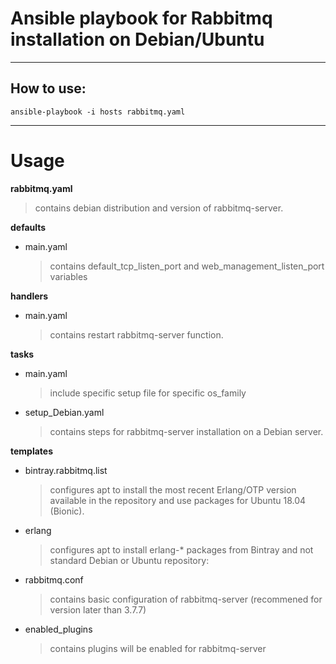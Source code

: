 # Ansible playbook for Rabbitmq installation on Debian/Ubuntu

-------------------------------------------------------------------------------------------------------------
## How to use:

```
ansible-playbook -i hosts rabbitmq.yaml
```

-------------------------------------------------------------------------------------------------------------
# Usage

**rabbitmq.yaml**
  > contains debian distribution and version of rabbitmq-server.

**defaults**
  - main.yaml
    > contains default_tcp_listen_port and web_management_listen_port variables

**handlers**
  - main.yaml
    > contains restart rabbitmq-server function.

**tasks**
  - main.yaml
    > include specific setup file for specific os_family

  - setup_Debian.yaml
    > contains steps for rabbitmq-server installation on a Debian server.

**templates**
  - bintray.rabbitmq.list
    > configures apt to install the most recent Erlang/OTP version available in the repository and use packages for Ubuntu 18.04 (Bionic).

  - erlang
    > configures apt to install erlang-* packages from Bintray and not standard Debian or Ubuntu repository:

  - rabbitmq.conf
    > contains basic configuration of rabbitmq-server (recommened for version later than 3.7.7)

  - enabled_plugins
    > contains plugins will be enabled for rabbitmq-server
